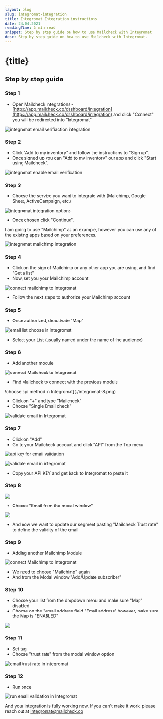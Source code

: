 ```yaml
---
layout: blog
slug: integromat-integration
title: Integromat Integration instructions
date: 24.04.2021
readingTime: 3 min read
snippet: Step by step guide on how to use Mailcheck with Integromat
desc: Step by step guide on how to use Mailcheck with Integromat.
---
```


# **{title}**

## Step by step guide

### Step 1

- Open Mailcheck Integrations - [https://app.mailcheck.co/dashboard/integration](https://app.mailcheck.co/dashboard/integration)
  and click "Connect" you will be redirected into "Integromat"

![integromat email verifiaction integration](./integromat-1.png)

### Step 2

- Click "Add to my inventory" and follow the instructions to "Sign up".
- Once signed up you can "Add to my inventory" our app and click "Start using Mailcheck".

![integromat enable email verification](./integromat-2.png)

### Step 3

- Choose the service you want to integrate with (Mailchimp, Google Sheet, ActiveCampaign, etc.)

![integromat integration options](./integromat-3.png)

- Once chosen click "Continue".

I am going to use "Mailchimp" as an example, however, you can use any of the existing apps based on your preferences.

![integromat mailchimp integration](./integromat-4.png)

### Step 4

- Click on the sign of Mailchimp or any other app you are using, and find "Get a list"
- Now, set you your Mailchimp account

![connect mailchimp to Integromat](./integromat-5.png)

- Follow the next steps to authorize your Mailchimp account

### Step 5

- Once authorized, deactivate "Map"

![email list choose in Integromat](./integromat-6.png)

- Select your List (usually named under the name of the audience)

### Step 6

- Add another module

![connect Mailcheck to Integromat](./integromat-7.png)

- Find Mailcheck to connect with the previous module

!choose api method in Integromat](./integromat-8.png)

- Click on "+" and type "Mailcheck"
- Choose "Single Email check"

![validate email in Integromat](./integromat-9.png)

### Step 7

- Click on "Add"
- Go to your Mailcheck account and click "API" from the Top menu

![api key for email validation](./integromat-10.png)

![validate email in integromat](./integromat-11.png)

- Copy your API KEY and get back to Integromat to paste it

### Step 8

![](./integromat-12.png)

- Choose "Email from the modal window"

![](./integromat-13.png)

- And now we want to update our segment pasting "Mailcheck Trust rate" to define the validity of the email

### Step 9

- Adding another Mailchimp Module

![connect Mailchimp to Integromat](./integromat-14.png)

- We need to choose "Mailchimp" again
- And from the Modal window "Add/Update subscriber"

### Step 10

- Choose your list from the dropdown menu and make sure "Map" disabled
- Choose on the "email address field "Email address" however, make sure the Map is "ENABLED"

![](./integromat-15.png)

### Step 11

- Set tag
- Choose "trust rate" from the modal window option

![email trust rate in Integromat](./integromat-16.png)

### Step 12

- Run once

![run email validation in Integromat](./integromat-17.png)

And your integration is fully working now.
If you can't make it work, please reach out at [integromat@mailcheck.co](mailto:integromat@mailcheck.co)

